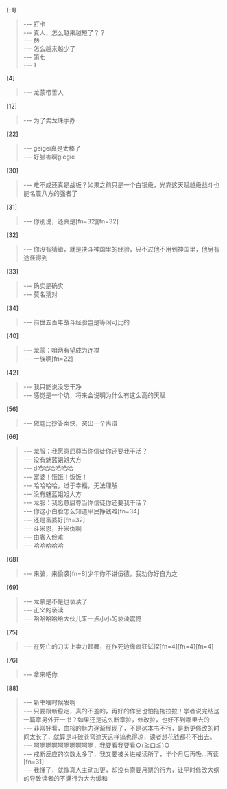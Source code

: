 
[-1] 
>--- 打卡<br>
>--- 真人，怎么越来越短了？？<br>
>--- 😳<br>
>--- 怎么越来越少了<br>
>--- 第七<br>
>--- 1<br>

[4] 
>--- 龙蒙带善人<br>

[12] 
>--- 为了卖龙珠手办<br>

[22] 
>--- geigei真是太棒了<br>
>--- 好腻害啊giegie<br>

[30] 
>--- 难不成还真是战板？如果之前只是一个白银级，光靠这天赋越级战斗也能名震八方的强者了<br>

[31] 
>--- 你别说，还真是[fn=32][fn=32]<br>

[32] 
>--- 你没有猜错，就是决斗神国里的经验，只不过他不用到神国里，他另有途径得到<br>

[33] 
>--- 确实是确实<br>
>--- 莫名猜对<br>

[34] 
>--- 前世五百年战斗经验岂是等闲可比的<br>

[40] 
>--- 龙蒙：咱两有望成为连襟<br>
>--- 一族啊[fn=22]<br>

[42] 
>--- 我只能说没忘干净<br>
>--- 感觉是一个坑，将来会说明为什么有这么高的天赋<br>

[56] 
>--- 做题比抄答案快，突出一个离谱<br>

[66] 
>--- 龙服：我愿意屈尊当你信徒你还要我干活？<br>
>--- 没有魅蓝姐姐大方<br>
>--- d哈哈哈哈哈哈<br>
>--- 富婆！饿饿！饭饭！<br>
>--- 哈哈哈哈，过于幸福，无法理解<br>
>--- 没有魅蓝姐姐大方<br>
>--- 龙服：我愿意屈尊当你信徒你还要我干活？<br>
>--- 你这小白脸怎么知道平民挣钱难[fn=34]<br>
>--- 还是富婆好[fn=32]<br>
>--- 斗米恩，升米仇啊<br>
>--- 由奢入俭难<br>
>--- 哈哈哈哈哈<br>

[68] 
>--- 来骗，来偷袭[fn=8]少年你不讲伍德，我劝你好自为之<br>

[69] 
>--- 龙蒙是不是也亵渎了<br>
>--- 正义的亵渎<br>
>--- 哈哈哈哈给大伙儿来一点小小的亵渎震撼<br>

[75] 
>--- 在死亡的刀尖上卖力起舞，在作死边缘疯狂试探[fn=4][fn=4][fn=4]<br>

[76] 
>--- 拿来吧你<br>

[88] 
>--- 新书啥时候发啊<br>
>--- 只要跟新稳定，真的不差的，再好的作品也怕拖拖拉拉！学者说完结这一篇章另外开一书？如果还是这么断章拉，修改拉，也好不到哪里去的<br>
>--- 非常好看，血核的魅力逐渐展现了，不是这本书不行，是断更修改的时间太长了，就算是斗破苍穹遮天这样搞也得凉，读者想花钱都花不出去。<br>
>--- 啊啊啊啊啊啊啊啊啊啊，我要看我要看Ｏ(≧口≦)Ｏ<br>
>--- 戒断反应的次数太多了，我又要被关进戒读所了，半个月后再吸…再读[fn=31]<br>
>--- 我懂了，就像真人主动加更，却没有索要月票的行为，让平时修改大纲的导致读者的不满行为大为缓和<br>
